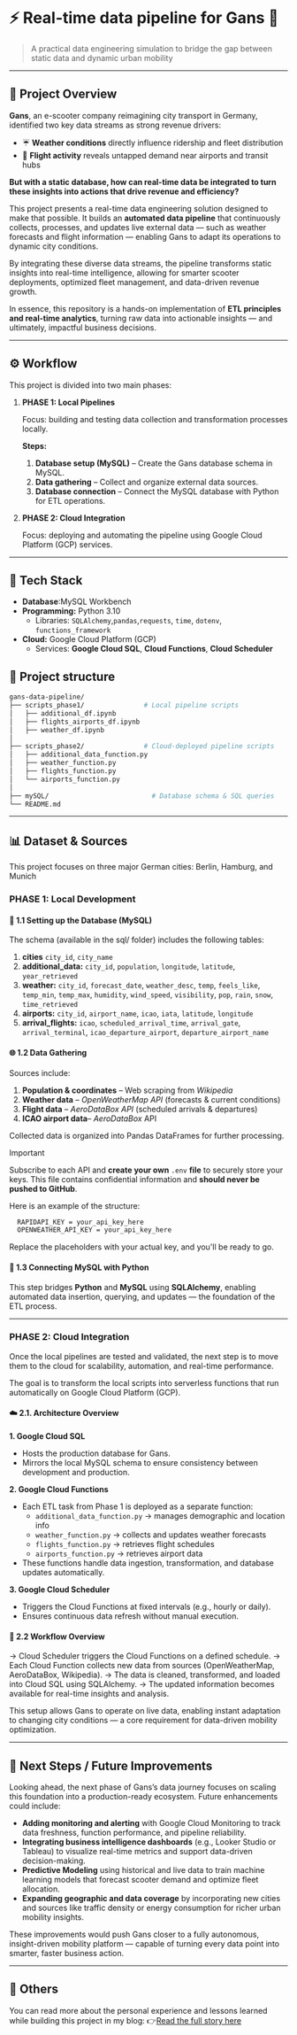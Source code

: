 # ⚡ Real-time data pipeline for Gans 🛴
 
> A practical data engineering simulation to bridge the gap between static data and dynamic urban mobility
---

## 🎯 Project Overview 

**Gans**, an e-scooter company reimagining city transport in Germany, identified two key data streams as strong revenue drivers:

- ☔️ **Weather conditions** directly influence ridership and fleet distribution 
- 🛬 **Flight activity** reveals untapped demand near airports and transit hubs
  
**But with a static database, how can real-time data be integrated to turn these insights into actions that drive revenue and efficiency?**

This project presents a real-time data engineering solution designed to make that possible. It builds an **automated data pipeline** that continuously collects, processes, and updates live external data — such as weather forecasts and flight information — enabling Gans to adapt its operations to dynamic city conditions.

By integrating these diverse data streams, the pipeline transforms static insights into real-time intelligence, allowing for smarter scooter deployments, optimized fleet management, and data-driven revenue growth.

In essence, this repository is a hands-on implementation of **ETL principles and real-time analytics**, turning raw data into actionable insights — and ultimately, impactful business decisions.

---
## ⚙️ Workflow

This project is divided into two main phases:

1. **PHASE 1: Local Pipelines**
   
   Focus: building and testing data collection and transformation processes locally.

   **Steps:**

   1. **Database setup (MySQL)** – Create the Gans database schema in MySQL.
   2. **Data gathering** – Collect and organize external data sources.
   3. **Database connection** – Connect the MySQL database with Python for ETL operations.

2. **PHASE 2: Cloud Integration**

    Focus: deploying and automating the pipeline using Google Cloud Platform (GCP) services.
  
---
## 🧰 Tech Stack 

* **Database**:MySQL Workbench
* **Programming:** Python 3.10
  * Libraries: `SQLAlchemy`,`pandas`,`requests`, `time`, `dotenv`, `functions_framework`
* **Cloud:** Google Cloud Platform (GCP)
   * Services: **Google Cloud SQL**, **Cloud Functions**, **Cloud Scheduler**

## 🧱 Project structure
```bash
gans-data-pipeline/
├── scripts_phase1/               # Local pipeline scripts
│   ├── additional_df.ipynb
│   ├── flights_airports_df.ipynb
│   ├── weather_df.ipynb
│
├── scripts_phase2/               # Cloud-deployed pipeline scripts
│   ├── additional_data_function.py
│   ├── weather_function.py
│   ├── flights_function.py
│   └── airports_function.py
│
├── mySQL/                          # Database schema & SQL queries
└── README.md
```
---

## 📊 Dataset & Sources

This project focuses on three major German cities: Berlin, Hamburg, and Munich

### PHASE 1: Local Development

#### 🧩 1.1 Setting up the Database (MySQL)
The schema (available in the sql/ folder) includes the following tables:
1. **cities** `city_id`, `city_name`
2. **additional_data:** `city_id`, `population`, `longitude`, `latitude`, `year_retrieved`
3. **weather:** `city_id`, `forecast_date`, `weather_desc`, `temp`, `feels_like`, `temp_min`, `temp_max`, `humidity`, `wind_speed`, `visibility`, `pop`, `rain`, `snow`, `time_retrieved`
4. **airports:** `city_id`, `airport_name`, `icao`, `iata`, `latitude`, `longitude`
5. **arrival_flights:** `icao`, `scheduled_arrival_time`, `arrival_gate`, `arrival_terminal`, `icao_departure_airport`, `departure_airport_name`
   
#### 🌐 1.2 Data Gathering
Sources include:
1. **Population & coordinates** – Web scraping from _Wikipedia_
2. **Weather data** – _OpenWeatherMap API_ (forecasts & current conditions)
3. **Flight data** – _AeroDataBox API_ (scheduled arrivals & departures)
4. **ICAO airport data**– _AeroDataBox_ API

Collected data is organized into Pandas DataFrames for further processing.
   
> [!IMPORTANT]
> 
> Subscribe to each API and **create your own** `.env` **file** to securely store your keys. This file contains confidential information and **should never be pushed to GitHub**.
> 
> Here is an example of the structure:
> 
> ```bash
>   RAPIDAPI_KEY = your_api_key_here
>   OPENWEATHER_API_KEY = your_api_key_here
> ```
> Replace the placeholders with your actual key, and you'll be ready to go.

#### 🔗 1.3 Connecting MySQL with Python

This step bridges **Python** and **MySQL** using **SQLAlchemy**, enabling automated data insertion, querying, and updates — the foundation of the ETL process.

---

### PHASE 2: Cloud Integration

Once the local pipelines are tested and validated, the next step is to move them to the cloud for scalability, automation, and real-time performance.

The goal is to transform the local scripts into serverless functions that run automatically on Google Cloud Platform (GCP).

#### ☁️ 2.1. Architecture Overview

**1. Google Cloud SQL**
* Hosts the production database for Gans.
* Mirrors the local MySQL schema to ensure consistency between development and production.

**2. Google Cloud Functions**
* Each ETL task from Phase 1 is deployed as a separate function:
  - `additional_data_function.py` → manages demographic and location info
  - `weather_function.py` → collects and updates weather forecasts
  - `flights_function.py` → retrieves flight schedules
  - `airports_function.py` → retrieves airport data
* These functions handle data ingestion, transformation, and database updates automatically.

**3. Google Cloud Scheduler**
* Triggers the Cloud Functions at fixed intervals (e.g., hourly or daily).
* Ensures continuous data refresh without manual execution.

#### 🔄 2.2 Workflow Overview

-> Cloud Scheduler triggers the Cloud Functions on a defined schedule.
-> Each Cloud Function collects new data from sources (OpenWeatherMap, AeroDataBox, Wikipedia).
-> The data is cleaned, transformed, and loaded into Cloud SQL using SQLAlchemy.
-> The updated information becomes available for real-time insights and analysis.

This setup allows Gans to operate on live data, enabling instant adaptation to changing city conditions — a core requirement for data-driven mobility optimization.

---

## 🚀 Next Steps / Future Improvements

Looking ahead, the next phase of Gans’s data journey focuses on scaling this foundation into a production-ready ecosystem. Future enhancements could include:

* **Adding monitoring and alerting** with Google Cloud Monitoring to track data freshness, function performance, and pipeline reliability.
* **Integrating business intelligence dashboards** (e.g., Looker Studio or Tableau) to visualize real-time metrics and support data-driven decision-making.
* **Predictive Modeling** using historical and live data to train machine learning models that forecast scooter demand and optimize fleet allocation.
* **Expanding geographic and data coverage** by incorporating new cities and sources like traffic density or energy consumption for richer urban mobility insights.

These improvements would push Gans closer to a fully autonomous, insight-driven mobility platform — capable of turning every data point into smarter, faster business action.

---

## 📝 Others
You can read more about the personal experience and lessons learned while building this project in my blog:
👉[Read the full story here](https://medium.com/@laurysan0912/the-craft-and-chaos-of-real-time-data-pipelines-a-hands-on-guide-with-lessons-learned-5641919257ae)
